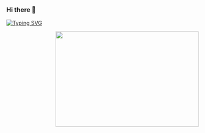 ### Hi there 👋

[![Typing SVG](https://readme-typing-svg.demolab.com?font=Roboto&weight=600&size=24&pause=1000&color=2440FF&width=500&lines=I+am++Sergey%2C+front-end+developer)](https://git.io/typing-svg)

<img align="right" height="250" width="375" alt="" src="https://raw.githubusercontent.com/iampavangandhi/iampavangandhi/master/gifs/coder.gif" />
